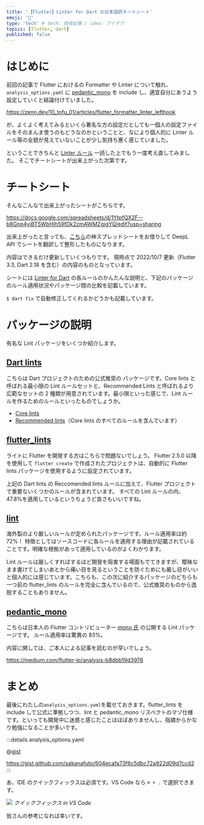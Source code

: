 ```yaml
---
title: '【Flutter】Linter for Dart の日本語訳チートシート'
emoji: '🐬'
type: 'tech' # tech: 技術記事 / idea: アイデア
topics: [flutter, dart]
published: false
---
```


# はじめに

前回の記事で Flutter におけるの Formatter や Linter について触れ、`analysis_options.yaml` に [pedantic_mono](https://github.com/mono0926/pedantic_mono) を include し、適宜自分にあうよう設定していくと結論付けていました。

https://zenn.dev/10_tofu_01/articles/flutter_formatter_linter_lefthook

が、よくよく考えてみるといくら著名な方の設定だとしても一個人の設定ファイルをそのまんま使うのもどうなのかということと、なにより個人的に Linter ルール等の全貌が見えていないことが少し気持ち悪く感じていました。

ということできちんと [Linter ルール](https://dart-lang.github.io/linter/lints/) 一読した上でもう一度考え直してみました。
そこでチートシートが出来上がった次第です。

# チートシート

そんなこんなで出来上がったシートがこちらです。

https://docs.google.com/spreadsheets/d/1YtpfQX2F--b8Gnp4yiBT5WbHih59fDk2zmAWMZgjgYQ/edit?usp=sharing

出来上がったと言っても、[こちら](https://rydmike.com/blog_flutter_linting.html#what-are-the-rule-differences-between-all-these-packages)の神スプレッドシートをお借りして DeepL API でシートを翻訳して整形したものになります。

内容はできるだけ更新していくつもりです。
現時点で 2022/10/7 更新（Flutter 3.3, Dart 2.18 を含む）の内容のものとなっています。

シートには [Linter for Dart](https://dart-lang.github.io/linter/lints/) の各ルールのかんたんな説明と、下記のパッケージのルール適用状況やパッケージ間の比較を記載しています。

`$ dart fix` で自動修正してくれるかどうかも記載しています。

# パッケージの説明

有名な Lint パッケージをいくつか紹介します。

## [Dart lints](https://pub.dev/packages/lints)

こちらは Dart プロジェクトのための公式推奨の パッケージです。Core lints と呼ばれる最小限の Lint ルールセットと、Recommended Lints と呼ばれるより広範なセットの 2 種類が用意されています。最小限といった感じで、Lint ルールを作るためのルールといったものでしょうか。

- [Core lints](https://github.com/dart-lang/lints/blob/main/lib/core.yaml)
- [Recommended lints](https://github.com/dart-lang/lints/blob/main/lib/recommended.yaml)（Core lints のすべてのルールを含んでいます）

## [flutter_lints](https://pub.dev/packages/flutter_lints)

ライトに Flutter を開発する方はこちらで問題ないでしょう。
Flutter 2.5.0 以降を使用して `flutter create` で作成されたプロジェクトは、自動的に Flutter lints パッケージを使用するように設定されています。

上記の Dart lints の Reccomended lints ルールに加えて、Flutter プロジェクトで重要ないくつかのルールが含まれています。
すべての Lint ルールの内、47.8%を適用しているというちょうど良さもいいですね。

## [lint](https://pub.dev/packages/lint)

海外製のより厳しいルールが定められたパッケージです。ルール適用率は約 72%！
特徴としてはソースコードに各ルールを適用する理由が記載されていることです。明確な根拠があって適用しているのがよくわかります。

Lint ルールは厳しくすればするほど開発を阻害する場面もでてきますが、曖昧なまま書けてしまいあとから痛い目を見るということを防ぐためにも厳し目がいいと個人的には感じています。こちらも、この次に紹介するパッケージのどちらも一つ前の flutter_lints のルールを完全に含んでいるので、公式推奨のものから逸脱することもありません。

## [pedantic_mono](https://pub.dev/packages/pedantic_mono)

こちらは日本人の Flutter コントリビューター [mono 氏](https://mono0926.notion.site/mono0926/mono-Masayuki-Ono-8959cd3bd40142e19ec433c5cd5b449b) の公開する Lint パッケージです。
ルール適用率は驚異の 83%。

内容に関しては、ご本人による記事を読むのが早いでしょう。

https://medium.com/flutter-jp/analysis-b8dbb19d3978

# まとめ

最後にわたしの`analysis_options.yaml`を載せておきます。flutter_lints を include して公式に準拠しつつ、lint と pedantic_mono リスペクトのマゾ仕様です。といっても開発中に迷惑と感じたことはほぼありませんし、指摘からかなり勉強になることが多いです。

:::details analysis_options.yaml

@[gist](https://gist.github.com/sakanafuto/604ecafa73f6c5dbc72a922d09d7ccd2)

https://gist.github.com/sakanafuto/604ecafa73f6c5dbc72a922d09d7ccd2
:::

あ、IDE のクイックフィックスは必須です。VS Code なら `⌘ + .` で選択できます。

![](https://storage.googleapis.com/zenn-user-upload/37b67ff8f7b0-20221030.gif)
_クイックフィックス in VS Code_

皆さんの参考になれば幸いです。
